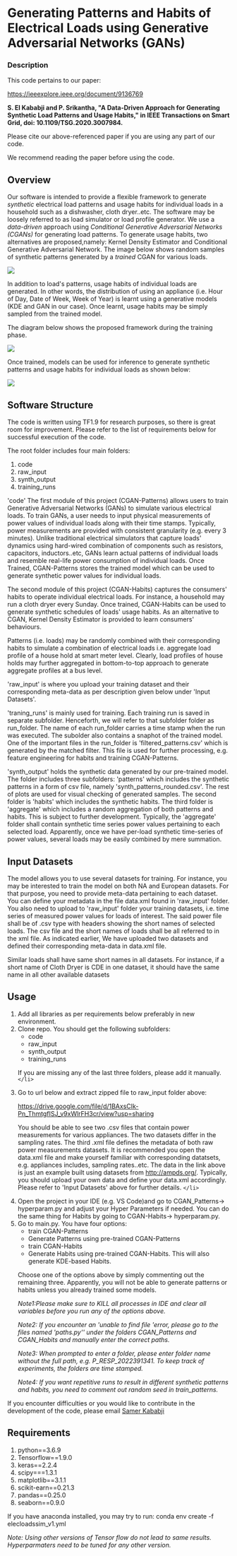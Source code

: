 # Generating Patterns and Habits of Electrical Loads using Generative Adversarial Networks (GANs)

### Description

This code pertains to our paper:

https://ieeexplore.ieee.org/document/9136769

__S. El Kababji and P. Srikantha, "A Data-Driven Approach for Generating Synthetic Load Patterns and Usage Habits,"
in IEEE Transactions on Smart Grid, doi: 10.1109/TSG.2020.3007984.__

Please cite our above-referenced paper if you are using any part of our code.

We recommend reading the paper before using the code.

## Overview

Our software is intended to provide a flexible framework to generate *synthetic* electrical load patterns
and usage habits for individual loads in a household such as a dishwasher, cloth dryer..etc. The software may be
loosely referred to as load simulator or load profile generator. We use a *data-driven* approach using *Conditional
Generative Adversarial Networks (CGANs)* for generating load patterns. To generate usage habits, two alternatives are
proposed,namely: Kernel Density Estimator and Conditional Generative Adversarial Network.
The image below shows random samples of synthetic patterns generated by a *trained* CGAN for various loads.

![](images/synth_patterns.png)

In addition to load's patterns, usage habits of individual loads are generated. In other words, the distribution of
using an appliance (i.e. Hour of Day, Date of Week, Week of Year) is learnt using a generative models (KDE
and GAN in our case). Once learnt, usage habits may be simply sampled from the trained model.

The diagram below shows the proposed framework during the training phase.

![](images/model_train.png)

Once trained, models can be used for inference to generate synthetic patterns and usage habits for individual
loads as shown below:

![](images/mode_infer.png)

## Software Structure

The code is written using TF1.9 for research purposes, so there is great room for improvement.
Please refer to the list of requirements below for successful execution of the code.

The root folder includes four main folders:

1. code
2. raw_input
3. synth_output
4. training_runs

'code'
The first module of this project (CGAN-Patterns) allows users to train Generative Adversarial Networks (GANs)
to simulate various electrical loads. To train GANs, a user needs to input physical measurements of power values
of individual loads along with their time stamps. Typically, power measurements are provided with consistent
granularity (e.g. every 3 minutes). Unlike traditional electrical simulators that capture
loads' dynamics using hard-wired combination of components such as resistors, capacitors,
inductors..etc, GANs learn actual patterns of individual loads and resemble real-life
power consumption of individual loads. Once Trained, CGAN-Patterns stores the
trained model which can be used to generate synthetic power values for individual loads.

The second module of this project (CGAN-Habits) captures the consumers' habits to operate
individual electrical loads. For instance, a household may run a cloth dryer every Sunday.
Once trained, CGAN-Habits can be used to generate synthetic schedules of loads' usage
habits. As an alternative to CGAN, Kernel Density Estimator is provided to learn consumers'
behaviours.

Patterns (i.e. loads) may be randomly combined with their corresponding habits to
simulate a combination of electrical loads i.e. aggregate load profile of a house hold at smart meter level. Clearly, load profiles
of house holds may further aggregated in bottom-to-top approach to generate aggregate profiles at a bus level.

'raw_input' is where you upload your training dataset and their corresponding meta-data as per description given
below under 'Input Datasets'.

'traning_runs' is mainly used for training. Each training run is saved in separate subfolder. Henceforth, we will refer to
that subfolder folder as run_folder. The name of each run_folder carries a time stamp when the run was executed. The subolder also
contains a snaphot of the trained model. One of the important files in the run_folder is 'filtered_patterns.csv' which is
generated by the matched filter. This file is used for further processing, e.g. feature engineering for habits and
training CGAN-Patterns.

'synth_output' holds the synthetic data generated by our pre-trained model. The folder includes three subfolders:
'patterns' which includes the synthetic patterns in a form of csv file, namely 'synth_patterns_rounded.csv'.
The rest of plots are used for visual checking of generated samples.  The second folder is 'habits' which
includes the synthetic habits. The third folder is 'aggregate' which includes a random aggregation of both
patterns and habits. This is subject to further development. Typically, the 'aggregate' folder shall contain synthetic time
series power values pertaining to each selected load. Apparently, once we have per-load synthetic time-series of
power values, several loads may be easily combined by mere summation.

## Input Datasets

The model allows you to use several datasets for training. For instance, you may be interested to train the model
on both NA and European datasets. For that purpose, you need to provide meta-data pertaining to each dataset.
You can define your metadata in the file data.xml found in 'raw_input' folder.
You also need to upload to 'raw_input' folder your training datasets, i.e. time series of measured power values for loads of interest.
The said power file shall be of .csv type with headers showing the short names of
selected loads. The csv file and the short names of loads shall be all
referred to in the xml file. As indicated earlier, We have uploaded two datasets and defined their corresponding
meta-data in data.xml file.

Similar loads shall have same short names in all datasets. For instance, if a short name of Cloth Dryer is CDE in one dataset,
it should have the same name in all other available datasets

## Usage

<ol>
<li>Add all libraries as per requirements below preferably in new environment. </li>

<li>Clone repo. You should get the following subfolders:

<ul>
<li>code</li>
<li>raw_input</li>
<li>synth_output</li>
<li>training_runs</li>
</ul>

If you are missing any of the last three folders, please add it manually.`</li>`

<li>Go to url below and  extract zipped file to raw_input folder above:

https://drive.google.com/file/d/1BAxsCIk-Pn_ThmtgfISJ_v9xWlrFH3cr/view?usp=sharing

You should be able to see two .csv files that contain power measurements for various appliances. The two datasets differ
in the sampling rates. The third .xml file defines the metadata of both raw power measurements datasets. It is
recommended you open the data.xml file and make yourself familiar with corresponding datatsets,
e.g. appliances includes, sampling rates..etc.  The data in the link above is just an example built using datasets
from http://ampds.org/. Typically, you should upload your own data and define your data.xml accordingly.
Please refer to 'Input Datasets' above for further details. `</li>`

<li> Open the project in your IDE (e.g. VS Code)and go to CGAN_Patterns-> hyperparam.py and adjust your Hyper Parameters if needed. You can do the
 same thing for Habits by going to CGAN-Habits-> hyperparam.py.</li>

<li>Go to main.py. You have four options:
<ul>
<li>train CGAN-Patterns</li>
<li>Generate Patterns using pre-trained CGAN-Patterns</li>
<li>train CGAN-Habits</li>
<li>Generate Habits using pre-trained CGAN-Habits. This will also generate KDE-based Habits.</li>
</ul>

Choose one of the options above by simply commenting out the remaining three. Apparently, you will not be able
to generate patterns or habits unless you already trained some models.

*Note1:Please make sure to KILL all processes in IDE and clear all variables before you run any of the options above.*

*Note2: If you encounter an 'unable to find file 'error, please go to the files named 'paths.py'' under the folders CGAN_Patterns and CGAN_Habits and manually enter the correct paths.*

*Note3: When prompted to enter a folder, please enter folder name without the full path, e.g. P_RESP_2022391341. To keep track of experiments, the folders are time stamped.*

*Note4: If you want repetitive runs to result in different synthetic patterns and habits, you need to comment out random seed in train_patterns.*

</li>
</ol>

If you encounter difficulties or you would like to contribute in the development of the code, please email [Samer Kababji](mailto:skababji@gmail.com)

## Requirements

1. python==3.6.9
2. Tensorflow==1.9.0
3. keras==2.2.4
4. scipy===1.3.1
5. matplotlib==3.1.1
6. scikit-earn==0.21.3
7. pandas==0.25.0
8. seaborn==0.9.0

If you have anaconda installed, you may try to run: conda env create -f elecloadssim_v1.yml

*Note: Using other versions of Tensor flow do not lead to same results. Hyperparmaters need to be tuned for any other version.*
